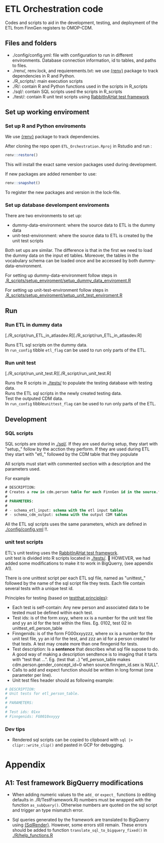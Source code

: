 # ETL Orchestration code

Codes and scripts to aid in the development, testing, and deployment of the ETL from FinnGen registers to OMOP-CDM.

## Files and folders 

- ./config/config.yml: file with configuration to run in different environments. Database connection information, id to tables, and paths to files. 
- ./renv/, renv.lock, and requierements.txt: we use [{renv}](https://rstudio.github.io/renv/index.html) package to track dependencies in R and Python. 
- ./R_scripts/: main execution scripts 
- ./R/: contain R and Python functions used in the scripts in R_scripts
- ./sql/: contain SQL scripts used the scripts in R_scripts
- ./test/: contain R unit test scripts using [RabbitInAHat test framework](http://ohdsi.github.io/WhiteRabbit/riah_test_framework.html)



## Set up working enviroment

### Set up R and Python enviroments

We use [{renv}](https://rstudio.github.io/renv/index.html) package to track dependencies. 

After cloning the repo open `ETL_Orchestration.Rproj` in Rstudio and run : 

```r
renv::restore()
```

This will install the exact same version packages used during development. 

If new packages are added remember to use:

```r
renv::snapshot()
```
To register the new packages and version in the lock-file. 


### Set up database develompent enviroments

There are two environments to set up: 

- dummy-data-environment: where the source data to ETL is the dummy data 
- unit-test-environment: where the source data to ETL is created by the unit test scripts

Both set ups are similar. The difference is that in the first we need to load the dummy data on the input etl tables. 
Moreover, the tables in the vocabulary schema can be loaded once and be accessed by both dummy-data-environment.


For setting up  dummy-data-environment follow steps in  [.R_scripts/setup_enviroment/setup_dummy_data_enviroment.R](./R_scripts/setup_enviroment/setup_dummy_data_enviroment.R)

For setting up unit-test-environment follow steps in  [.R_scripts/setup_enviroment/setup_unit_test_enviroment.R](./R_scripts/setup_enviroment/setup_unit_test_enviroment.R)



## Run

### Run ETL in dummy data

[./R_script/run_ETL_in_atlasdev.R][./R_script/run_ETL_in_atlasdev.R] 

Runs ETL sql scripts on the dummy data.   
In `run_config` tibble `etl_flag` can be used to run only parts of the ETL. 


### Run unit test

[./R_script/run_unit_test.R][./R_script/run_unit_test.R] 

Runs the R scripts in [./tests/](./tests/) to populate the testing database with testing data.  
Runs the  ETL sql scripts in the newly created testing data.  
Test the outputed CDM data.  
In `run_config` tibble`unittest_flag` can be used to run only parts of the ETL. 


## Development 

### SQL scripts 

SQL scripts are stored in [./sql/](./sql/). If they are used during setup, they start with "setup_" follow by the acction they perform. If they are used during ETL they start with "etl_" followed by the CDM table that they populate

All scripts must start with commented section with a description and the parameters used.  

For example 
```sql
# DESCRIPTION:
# Creates a row in cdm.person table for each FinnGen id in the source.finngenid_info table.
#
# PARAMETERS:
#
# - schema_etl_input: schema with the etl input tables
# - schema_cdm_output: schema with the output CDM tables
```

All the ETL sql scripts uses the same parameters, which are defined in [./config/config.yml](./config/config.yml) !!. 


### unit test scripts 

ETL's unit testing uses the [RabbitInAHat test framework](http://ohdsi.github.io/WhiteRabbit/riah_test_framework.html).   
unit test is divided into R scripts located in [./tests/](./tests/). 🚨 HOWEVER, we had added some modifications to make it to work in BigQuerry, (see appendix A1).

There is one unittest script per each ETL sql file, named as "unittest_" followed by the name of the sql script file they tests. Each file contain several tests with a unique test id. 


Principles for testing (based on [testthat principles](https://r-pkgs.org/testing-design.html#sec-testing-design-principles)): 

- Each test is self-contain: Any new person and associated data to be tested must be defined within each test. 
- Test ids: is of the form xxyy, where xx is a number for the unit test file and yy an id for the test within the files. Eg. 0102, test 02 in unittest_etl_person_table 
- Finngenids: is of the form FG00xxyyzzz, where xx is a number for the unit test file, yy an id for the test, and zzz an id for a person created for that tests. A test may create more than one finngenid for tests. 
- Test description: Is a **sentence** that describes what sql file supose to do. A good way of making a description sendtence is to imaging that it tarts with "test that ...". Eg. (test that ..) "etl_person_table makes cdm.person.gender_concept_id=0 when source.finngen_id.sex is NULL". 
- Calls to add and expect function should be written in long format (one parameter per line). 
- Unit test files header should as following example: 

```r 
# DESCRIPTION:
# Unit tests for etl_person_table.
#
# PARAMETERS:
#
# Test ids: 01xx
# Finngenids: FG0010xxyyy
```







### Dev tips 

- Rendered sql scripts can be copied to clipboard with `sql |>  clipr::write_clip()` and pasted in GCP for debugging. 




# Appendix

## A1: Test framework BigQuerry modifications

- When adding numeric values to the `add_` or `expect_` functions (o editing defaults in ./R/TestFramework.R) numbers must be wrapped with the function `as_subQuery()`. Otherwise numbers are quoted on the sql script and trigger an type mismatch error. 

- Sql queries generated by the framework are translated to BigQuerry using [{SqlRender}](https://ohdsi.github.io/SqlRender/). However, some errors still remain. These errors should be added to function `translate_sql_to_bigquery_fixed()` in  [./R/help_functions.R]()


